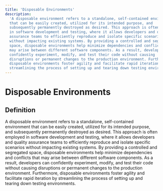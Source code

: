 ```yaml
---
title: 'Disposable Environments'
description:
  'A disposable environment refers to a standalone, self-contained environment
  that can be easily created, utilized for its intended purpose, and
  subsequently permanently destroyed as desired. This approach is often employed
  in software development and testing, where it allows developers and quality
  assurance teams to efficiently reproduce and isolate specific scenarios
  without impacting existing systems. By providing a controlled and segregated
  space, disposable environments help minimize dependencies and conflicts that
  may arise between different software components. As a result, developers can
  confidently experiment, modify, and test their code without causing
  disruptions or permanent changes to the production environment. Furthermore,
  disposable environments foster agility and facilitate rapid iteration by
  streamlining the process of setting up and tearing down testing environments.'
---
```


# Disposable Environments

## Definition

A disposable environment refers to a standalone, self-contained environment that
can be easily created, utilized for its intended purpose, and subsequently
permanently destroyed as desired. This approach is often employed in software
development and testing, where it allows developers and quality assurance teams
to efficiently reproduce and isolate specific scenarios without impacting
existing systems. By providing a controlled and segregated space, disposable
environments help minimize dependencies and conflicts that may arise between
different software components. As a result, developers can confidently
experiment, modify, and test their code without causing disruptions or permanent
changes to the production environment. Furthermore, disposable environments
foster agility and facilitate rapid iteration by streamlining the process of
setting up and tearing down testing environments.

